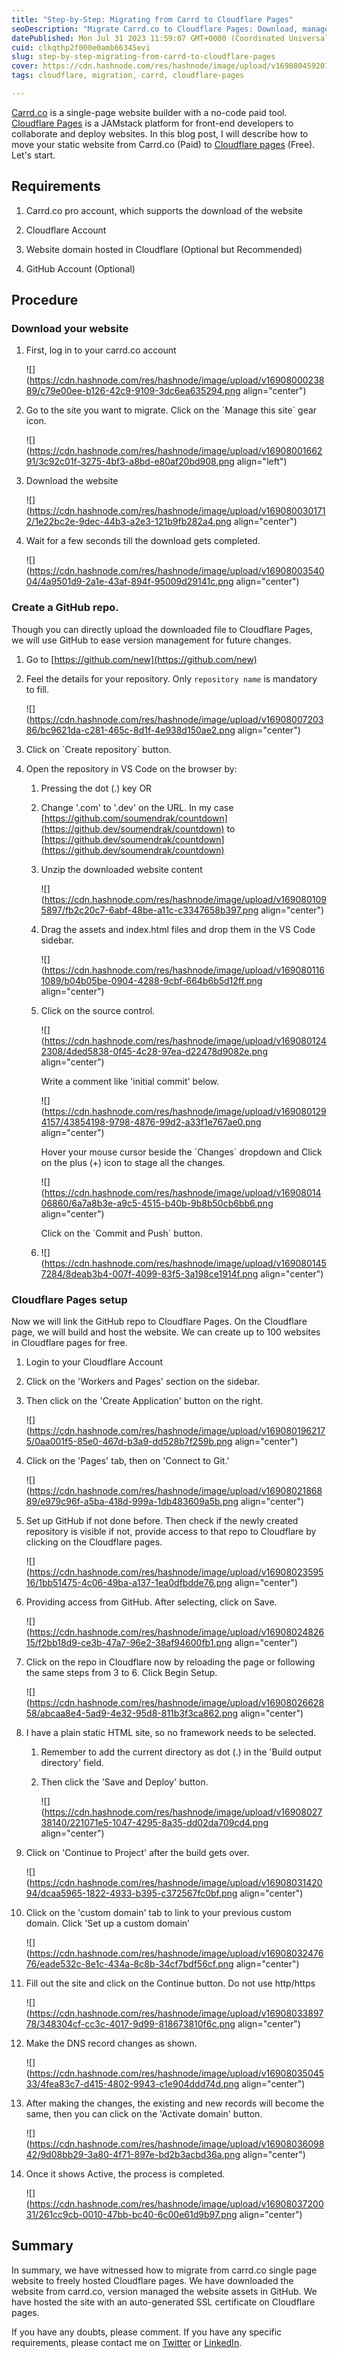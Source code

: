 ```yaml
---
title: "Step-by-Step: Migrating from Carrd to Cloudflare Pages"
seoDescription: "Migrate Carrd.co to Cloudflare Pages: Download, manage on GitHub, auto-SSL hosting. Step-by-step guide"
datePublished: Mon Jul 31 2023 11:59:07 GMT+0000 (Coordinated Universal Time)
cuid: clkqthp2f000e0amb66345evi
slug: step-by-step-migrating-from-carrd-to-cloudflare-pages
cover: https://cdn.hashnode.com/res/hashnode/image/upload/v1690804592076/61cae82d-0f0f-415c-bc6b-75b416319ae8.png
tags: cloudflare, migration, carrd, cloudflare-pages

---
```


[Carrd.co](https://carrd.co) is a single-page website builder with a no-code paid tool. [Cloudflare Pages](https://pages.cloudflare.com/) is a JAMstack platform for front-end developers to collaborate and deploy websites. In this blog post, I will describe how to move your static website from Carrd.co (Paid) to [Cloudflare pages](https://pages.cloudflare.com/) (Free). Let's start.

## Requirements

1. Carrd.co pro account, which supports the download of the website
    
2. Cloudflare Account
    
3. Website domain hosted in Cloudflare (Optional but Recommended)
    
4. GitHub Account (Optional)
    

## Procedure

### Download your website

1. First, log in to your carrd.co account
    
    ![](https://cdn.hashnode.com/res/hashnode/image/upload/v1690800023889/c79e00ee-b126-42c9-9109-3dc6ea635294.png align="center")
    
      
    
2. Go to the site you want to migrate. Click on the \`Manage this site\` gear icon.
    
    ![](https://cdn.hashnode.com/res/hashnode/image/upload/v1690800166291/3c92c01f-3275-4bf3-a8bd-e80af20bd908.png align="left")
    
3. Download the website
    
    ![](https://cdn.hashnode.com/res/hashnode/image/upload/v1690800301712/1e22bc2e-9dec-44b3-a2e3-121b9fb282a4.png align="center")
    
4. Wait for a few seconds till the download gets completed.
    
    ![](https://cdn.hashnode.com/res/hashnode/image/upload/v1690800354004/4a9501d9-2a1e-43af-894f-95009d29141c.png align="center")
    

### Create a GitHub repo.

Though you can directly upload the downloaded file to Cloudflare Pages, we will use GitHub to ease version management for future changes.

1. Go to [https://github.com/new](https://github.com/new)
    
2. Feel the details for your repository. Only `repository name` is mandatory to fill.
    
    ![](https://cdn.hashnode.com/res/hashnode/image/upload/v1690800720386/bc9621da-c281-465c-8d1f-4e938d150ae2.png align="center")
    
3. Click on \`Create repository\` button.
    
4. Open the repository in VS Code on the browser by:
    
    1. Pressing the dot (.) key OR
        
    2. Change '.com' to '.dev' on the URL. In my case  
        [https://github.com/soumendrak/countdown](https://github.dev/soumendrak/countdown) to  
        [https://github.dev/soumendrak/countdown](https://github.dev/soumendrak/countdown)
        
    3. Unzip the downloaded website content
        
        ![](https://cdn.hashnode.com/res/hashnode/image/upload/v1690801095897/fb2c20c7-6abf-48be-a11c-c3347658b397.png align="center")
        
    4. Drag the assets and index.html files and drop them in the VS Code sidebar.
        
        ![](https://cdn.hashnode.com/res/hashnode/image/upload/v1690801161089/b04b05be-0904-4288-9cbf-664b6b5d12ff.png align="center")
        
    5. Click on the source control.
        
        ![](https://cdn.hashnode.com/res/hashnode/image/upload/v1690801242308/4ded5838-0f45-4c28-97ea-d22478d9082e.png align="center")
        
        Write a comment like 'initial commit' below.
        
        ![](https://cdn.hashnode.com/res/hashnode/image/upload/v1690801294157/43854198-9798-4876-99d2-a33f1e767ae0.png align="center")
        
        Hover your mouse cursor beside the \`Changes\` dropdown and Click on the plus (+) icon to stage all the changes.
        
        ![](https://cdn.hashnode.com/res/hashnode/image/upload/v1690801406860/6a7a8b3e-a9c5-4515-b40b-9b8b50cb6bb6.png align="center")
        
          
        Click on the \`Commit and Push\` button.
        
    6. ![](https://cdn.hashnode.com/res/hashnode/image/upload/v1690801457284/8deab3b4-007f-4099-83f5-3a198ce1914f.png align="center")
        

### Cloudflare Pages setup

Now we will link the GitHub repo to Cloudflare Pages. On the Cloudflare page, we will build and host the website. We can create up to 100 websites in Cloudflare pages for free.

1. Login to your Cloudflare Account
    
2. Click on the 'Workers and Pages' section on the sidebar.
    
3. Then click on the 'Create Application' button on the right.
    
    ![](https://cdn.hashnode.com/res/hashnode/image/upload/v1690801962175/0aa001f5-85e0-467d-b3a9-dd528b7f259b.png align="center")
    
      
    
4. Click on the 'Pages' tab, then on 'Connect to Git.'
    
    ![](https://cdn.hashnode.com/res/hashnode/image/upload/v1690802186889/e979c96f-a5ba-418d-999a-1db483609a5b.png align="center")
    
      
    
5. Set up GitHub if not done before. Then check if the newly created repository is visible if not, provide access to that repo to Cloudflare by clicking on the Cloudflare pages.
    
    ![](https://cdn.hashnode.com/res/hashnode/image/upload/v1690802359516/1bb51475-4c06-49ba-a137-1ea0dfbdde76.png align="center")
    
6. Providing access from GitHub. After selecting, click on Save.
    
    ![](https://cdn.hashnode.com/res/hashnode/image/upload/v1690802482615/f2bb18d9-ce3b-47a7-96e2-38af94600fb1.png align="center")
    
      
    
7. Click on the repo in Cloudflare now by reloading the page or following the same steps from 3 to 6. Click Begin Setup.
    
    ![](https://cdn.hashnode.com/res/hashnode/image/upload/v1690802662858/abcaa8e4-5ad9-4e32-95d8-811b3f3ca862.png align="center")
    
      
    
8. I have a plain static HTML site, so no framework needs to be selected.
    
    1. Remember to add the current directory as dot (.) in the 'Build output directory' field.
        
    2. Then click the 'Save and Deploy' button.
        
        ![](https://cdn.hashnode.com/res/hashnode/image/upload/v1690802738140/221071e5-1047-4295-8a35-dd02da709cd4.png align="center")
        
9. Click on 'Continue to Project' after the build gets over.
    
    ![](https://cdn.hashnode.com/res/hashnode/image/upload/v1690803142094/dcaa5965-1822-4933-b395-c372567fc0bf.png align="center")
    
      
    
10. Click on the 'custom domain' tab to link to your previous custom domain. Click 'Set up a custom domain'
    
    ![](https://cdn.hashnode.com/res/hashnode/image/upload/v1690803247676/eade532c-8e1c-434a-8c8b-34cf7bdf56cf.png align="center")
    
      
    
11. Fill out the site and click on the Continue button. Do not use http/https
    
    ![](https://cdn.hashnode.com/res/hashnode/image/upload/v1690803389778/348304cf-cc3c-4017-9d99-818673810f6c.png align="center")
    
12. Make the DNS record changes as shown.
    
    ![](https://cdn.hashnode.com/res/hashnode/image/upload/v1690803504533/4fea83c7-d415-4802-9943-c1e904ddd74d.png align="center")
    
13. After making the changes, the existing and new records will become the same, then you can click on the 'Activate domain' button.
    
    ![](https://cdn.hashnode.com/res/hashnode/image/upload/v1690803609842/9d08bb29-3a80-4f71-897e-bd2b3acbd36a.png align="center")
    
14. Once it shows Active, the process is completed.
    
    ![](https://cdn.hashnode.com/res/hashnode/image/upload/v1690803720031/261cc9cb-0010-47bb-bc40-6c00e61d9b97.png align="center")
    

## Summary

In summary, we have witnessed how to migrate from carrd.co single page website to freely hosted Cloudflare pages. We have downloaded the website from carrd.co, version managed the website assets in GitHub. We have hosted the site with an auto-generated SSL certificate on Cloudflare pages.

If you have any doubts, please comment. If you have any specific requirements, please contact me on [Twitter](https://twitter.com/soumendrak_) or [LinkedIn](https://www.linkedin.com/in/soumendrak/).